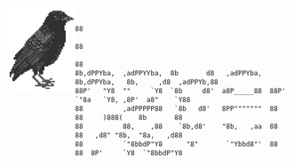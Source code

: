 <img align="left" src="./crow.png">


                          
                                        
 ```                                                                                       
                                                                                   88  
                                                                                   88  
                                                                                   88  
8b,dPPYba,  ,adPPYYba,  8b       d8   ,adPPYba,  8b,dPPYba,   8b,     ,d8  ,adPPYb,88  
88P'   "Y8  ""     `Y8  `8b     d8'  a8P_____88  88P'   `"8a   `Y8, ,8P'  a8"    `Y88  
88          ,adPPPPP88   `8b   d8'   8PP"""""""  88       88     )888(    8b       88  
88          88,    ,88    `8b,d8'    "8b,   ,aa  88       88   ,d8" "8b,  "8a,   ,d88  
88          `"8bbdP"Y8      "8"       `"Ybbd8"'  88       88  8P'     `Y8  `"8bbdP"Y8  
                                                                                       
                                                                                       
  
                                                       
  ```                                                                                            
                                                                                                                                                                                          
 

<!--
**ravenxd0/ravenxd0** is a ✨ _special_ ✨ repository because its `README.md` (this file) appears on your GitHub profile.

Here are some ideas to get you started:

- 🔭 I’m currently working on ...
- 🌱 I’m currently learning ...
- 👯 I’m looking to collaborate on ...
- 🤔 I’m looking for help with ...
- 💬 Ask me about ...
- 📫 How to reach me: ...
- 😄 Pronouns: ...
- ⚡ Fun fact: ...
-->
